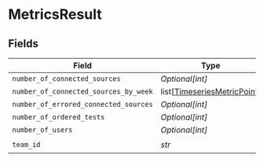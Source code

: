 # MetricsResult


## Fields

| Field                                                                       | Type                                                                        | Required                                                                    | Description                                                                 |
| --------------------------------------------------------------------------- | --------------------------------------------------------------------------- | --------------------------------------------------------------------------- | --------------------------------------------------------------------------- |
| `number_of_connected_sources`                                               | *Optional[int]*                                                             | :heavy_minus_sign:                                                          | N/A                                                                         |
| `number_of_connected_sources_by_week`                                       | list[[TimeseriesMetricPoint](../../models/shared/timeseriesmetricpoint.md)] | :heavy_minus_sign:                                                          | N/A                                                                         |
| `number_of_errored_connected_sources`                                       | *Optional[int]*                                                             | :heavy_minus_sign:                                                          | N/A                                                                         |
| `number_of_ordered_tests`                                                   | *Optional[int]*                                                             | :heavy_minus_sign:                                                          | N/A                                                                         |
| `number_of_users`                                                           | *Optional[int]*                                                             | :heavy_minus_sign:                                                          | N/A                                                                         |
| `team_id`                                                                   | *str*                                                                       | :heavy_check_mark:                                                          | N/A                                                                         |